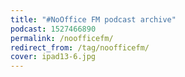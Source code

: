 ```yaml
---
title: "#NoOffice FM podcast archive"
podcast: 1527466890
permalink: /noofficefm/
redirect_from: /tag/noofficefm/
cover: ipad13-6.jpg
---
```

